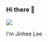 ### Hi there 👋

<a href="버튼을 눌렀을 때 이동할 링크" target="_blank"><img src="https://img.shields.io/badge/jinny6876@gmail.com-EA4335?style=square&logo=로고&logoColor=white"/></a>

I'm Jinhee Lee
<!--
**jinhee-hub/jinhee-hub** is a ✨ _special_ ✨ repository because its `README.md` (this file) appears on your GitHub profile.

Here are some ideas to get you started:

- 🔭 I’m currently working on ...
- 🌱 I’m currently learning ...
- 👯 I’m looking to collaborate on ...
- 🤔 I’m looking for help with ...
- 💬 Ask me about ...
- 📫 How to reach me: ...
- 😄 Pronouns: ...
- ⚡ Fun fact: ...
-->

